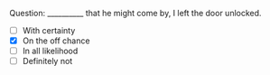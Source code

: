 Question: __________ that he might come by, I left the door unlocked.  
- [ ] With certainty  
- [x] On the off chance  
- [ ] In all likelihood  
- [ ] Definitely not  